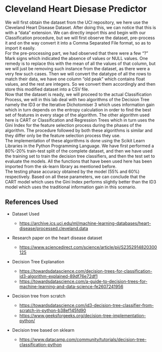 # Cleveland Heart Diesase Predictor


We will first obtain the dataset from the UCI repository, we here use the Cleveland Heart Disease Dataset. After doing this, we can notice that this is with a “data” extension. We can directly import this and begin with our Classification procedure, but we will first observe the dataset, pre-process it and on the way convert it into a Comma Separated File format, so as to import it easily.
<br>
For the pre-processing part, we had observed that there were a few “?” Mark signs which indicated the absence of values or NULL values. One remedy is to replace this with the mean of all the values of that column, but we will just be removing such instance from the dataset, as there were a very few such cases. Then we will convert the datatype of all the rows to match their data, we have one column “old peak” which contains float values, and the rest are integers. So we convert them accordingly and then store this modified dataset into a CSV file.
<br>
Now that the dataset is ready, we will proceed to the actual Classification Process, we will in this lab deal with two algorithms of the Decision Tree namely the ID3 or the Iterative Dichotomiser 3 which uses information gain which in turn depends on the entropy calculation in order to find the best set of features in every stage of the algorithm. The other algorithm used here is CART or Classification and Regression Trees which in turn uses the Gini Index for the feature selection process during the phases of the algorithm. The procedure followed by both these algorithms is similar and they differ only be the feature selection process they use.
<br>
The implementation of these algorithms is done using the Scikit Learn Libraries in the Python Programming Language. We have first performed a 80%-20% train-test split of the complete dataset, and then we have used the training set to train the decision tree classifiers, and then the test set to evaluate the models. All the functions that have been used here has been imported from the sk-learn library as mentioned before.
<br>
The testing phase accuracy obtained by the model (55% and 60%) respectively.
Based on all these parameters, we can conclude that the CART model which uses the Gini Index performs slightly better than the ID3 model which uses the traditional information gain in this scenario.

## References Used

* Dataset Used
	* https://archive.ics.uci.edu/ml/machine-learning-databases/heart-disease/processed.cleveland.data

* Research paper on the heart disease dataset
	* https://www.sciencedirect.com/science/article/pii/S2352914820300125

* Decision Tree Explanation
	* https://towardsdatascience.com/decision-trees-for-classification-id3-algorithm-explained-89df76e72df1
	* https://towardsdatascience.com/a-guide-to-decision-trees-for-machine-learning-and-data-science-fe2607241956

* Decision tree from scratch
	* https://towardsdatascience.com/id3-decision-tree-classifier-from-scratch-in-python-b38ef145fd90
	* https://www.geeksforgeeks.org/decision-tree-implementation-python/

* Decision tree based on sklearn
	* https://www.datacamp.com/community/tutorials/decision-tree-classification-python
